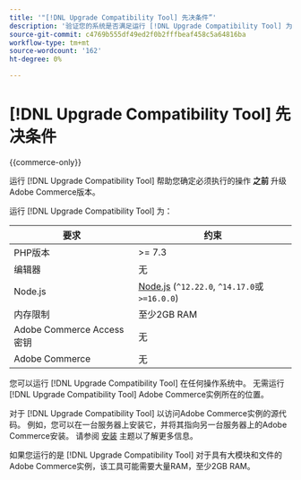 ```yaml
---
title: '"[!DNL Upgrade Compatibility Tool] 先决条件”'
description: '验证您的系统是否满足运行 [!DNL Upgrade Compatibility Tool] 为您的Adobe Commerce项目。 '
source-git-commit: c4769b555df49ed2f0b2fffbeaf458c5a64816ba
workflow-type: tm+mt
source-wordcount: '162'
ht-degree: 0%

---
```



# [!DNL Upgrade Compatibility Tool] 先决条件

{{commerce-only}}

运行 [!DNL Upgrade Compatibility Tool] 帮助您确定必须执行的操作 **之前** 升级Adobe Commerce版本。

运行 [!DNL Upgrade Compatibility Tool] 为：

| **要求** | **约束** |
|----------------|-----------------|
| PHP版本 | >= 7.3 |
| 编辑器 | 无 |
| Node.js | [Node.js](https://nodejs.org/) (`^12.22.0`, `^14.17.0`或 `>=16.0.0`) |
| 内存限制 | 至少2GB RAM |
| Adobe Commerce Access密钥 | 无 |
| Adobe Commerce | 无 |

您可以运行 [!DNL Upgrade Compatibility Tool] 在任何操作系统中。 无需运行 [!DNL Upgrade Compatibility Tool] Adobe Commerce实例所在的位置。

对于 [!DNL Upgrade Compatibility Tool] 以访问Adobe Commerce实例的源代码。 例如，您可以在一台服务器上安装它，并将其指向另一台服务器上的Adobe Commerce安装。 请参阅 [安装](../upgrade-compatibility-tool/install.md) 主题以了解更多信息。

如果您运行的是 [!DNL Upgrade Compatibility Tool] 对于具有大模块和文件的Adobe Commerce实例，该工具可能需要大量RAM，至少2GB RAM。
